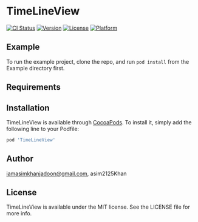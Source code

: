# TimeLineView

[![CI Status](https://img.shields.io/travis/iamasimkhanjadoon@gmail.com/TimeLineView.svg?style=flat)](https://travis-ci.org/iamasimkhanjadoon@gmail.com/TimeLineView)
[![Version](https://img.shields.io/cocoapods/v/TimeLineView.svg?style=flat)](https://cocoapods.org/pods/TimeLineView)
[![License](https://img.shields.io/cocoapods/l/TimeLineView.svg?style=flat)](https://cocoapods.org/pods/TimeLineView)
[![Platform](https://img.shields.io/cocoapods/p/TimeLineView.svg?style=flat)](https://cocoapods.org/pods/TimeLineView)

## Example

To run the example project, clone the repo, and run `pod install` from the Example directory first.

## Requirements

## Installation

TimeLineView is available through [CocoaPods](https://cocoapods.org). To install
it, simply add the following line to your Podfile:

```ruby
pod 'TimeLineView'
```

## Author

iamasimkhanjadoon@gmail.com, asim2125Khan

## License

TimeLineView is available under the MIT license. See the LICENSE file for more info.
